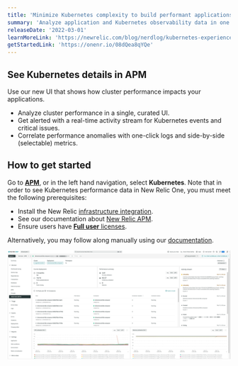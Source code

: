 ```yaml
---
title: 'Minimize Kubernetes complexity to build performant applications'
summary: 'Analyze application and Kubernetes observability data in one place.'
releaseDate: '2022-03-01'
learnMoreLink: 'https://newrelic.com/blog/nerdlog/kubernetes-experience-in-APM'
getStartedLink: 'https://onenr.io/08dQea8qYQe'
---
```

## See Kubernetes details in APM

Use our new UI that shows how cluster performance impacts your applications.

* Analyze cluster performance in a single, curated UI.
* Get alerted with a real-time activity stream for Kubernetes events and critical issues.
* Correlate performance anomalies with one-click logs and side-by-side (selectable) metrics.

## How to get started
Go to [**APM**](https://onenr.io/08dQea8qYQe), or in the left hand navigation, select **Kubernetes**. Note that in order to see Kubernetes performance data in New Relic One, you must meet the following prerequisites:

* Install the New Relic [infrastructure integration](https://docs.newrelic.com/docs/kubernetes-pixie/kubernetes-integration/installation/install-kubernetes-integration-using-helm/).
* See our documentation about [New Relic APM](https://docs.newrelic.com/docs/apm/new-relic-apm/getting-started/introduction-apm/).
* Ensure users have [**Full user** licenses](https://newrelic.com/pricing).

Alternatively, you may follow along manually using our [documentation](https://docs.newrelic.com/docs/network-performance-monitoring/setup-performance-monitoring/network-syslog-monitoring/).

![Screenshot showing Kubernetes in the UI](./images/K8s_APM.png "Screenshot showing Kubernetes in the UI")